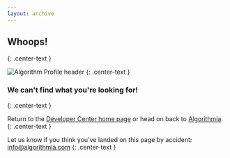 ```yaml
---
layout: archive
---
```


## Whoops!
{: .center-text }

![Algorithm Profile header]({{site.baseurl}}/images/monster-1.png)
{: .center-text }

### We can't find what you're looking for!
{: .center-text }

Return to the [Developer Center home page]({{site.baseurl}}) or head on back to [Algorithmia](/).
{: .center-text }

Let us know if you think you've landed on this page by accident:
<info@algorithmia.com>
{: .center-text }
